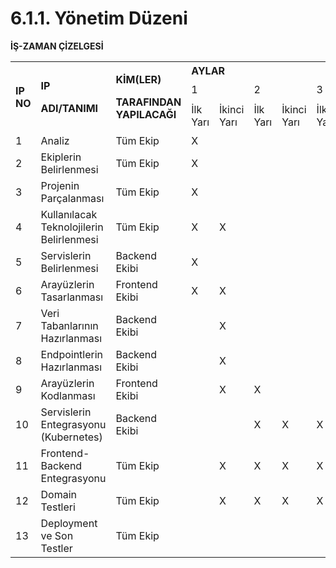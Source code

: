 # 6.1.1. Yönetim Düzeni
**İŞ-ZAMAN ÇİZELGESİ**

<table>
<colgroup>
<col style="width: 9%" />
<col style="width: 9%" />
<col style="width: 9%" />
<col style="width: 11%" />
<col style="width: 11%" />
<col style="width: 11%" />
<col style="width: 12%" />
<col style="width: 11%" />
<col style="width: 11%" />
</colgroup>
<tbody>
<tr class="odd">
<td rowspan="3"><strong>IP NO</strong></td>
<td rowspan="3"><p><strong>IP</strong></p>
<p><strong>ADI/TANIMI</strong></p></td>
<td rowspan="3"><p><strong>KİM(LER)</strong></p>
<p><strong>TARAFINDAN YAPILACAĞI</strong></p></td>
<td colspan="6"><strong>AYLAR</strong></td>
</tr>
<tr class="even">
<td colspan="2">1</td>
<td colspan="2">2</td>
<td colspan="2">3</td>
</tr>
<tr class="odd">
<td>İlk Yarı</td>
<td>İkinci Yarı</td>
<td>İlk Yarı</td>
<td>İkinci Yarı</td>
<td>İlk Yarı</td>
<td>İkinci Yarı</td>
</tr>
<tr class="even">
<td>1</td>
<td>Analiz</td>
<td>Tüm Ekip</td>
<td>X</td>
<td></td>
<td></td>
<td></td>
<td></td>
<td></td>
</tr>
<tr class="odd">
<td>2</td>
<td>Ekiplerin Belirlenmesi</td>
<td>Tüm Ekip</td>
<td>X</td>
<td></td>
<td></td>
<td></td>
<td></td>
<td></td>
</tr>
<tr class="even">
<td>3</td>
<td>Projenin Parçalanması</td>
<td>Tüm Ekip</td>
<td>X</td>
<td></td>
<td></td>
<td></td>
<td></td>
<td></td>
</tr>
<tr class="odd">
<td>4</td>
<td>Kullanılacak Teknolojilerin Belirlenmesi</td>
<td>Tüm Ekip</td>
<td>X</td>
<td>X</td>
<td></td>
<td></td>
<td></td>
<td></td>
</tr>
<tr class="even">
<td>5</td>
<td>Servislerin Belirlenmesi</td>
<td>Backend Ekibi</td>
<td>X</td>
<td></td>
<td></td>
<td></td>
<td></td>
<td></td>
</tr>
<tr class="odd">
<td>6</td>
<td>Arayüzlerin Tasarlanması</td>
<td>Frontend Ekibi</td>
<td>X</td>
<td>X</td>
<td></td>
<td></td>
<td></td>
<td></td>
</tr>
<tr class="even">
<td>7</td>
<td>Veri Tabanlarının Hazırlanması</td>
<td>Backend Ekibi</td>
<td></td>
<td>X</td>
<td></td>
<td></td>
<td></td>
<td></td>
</tr>
<tr class="odd">
<td>8</td>
<td>Endpointlerin Hazırlanması</td>
<td>Backend Ekibi</td>
<td></td>
<td>X</td>
<td></td>
<td></td>
<td></td>
<td></td>
</tr>
<tr class="even">
<td>9</td>
<td>Arayüzlerin Kodlanması</td>
<td>Frontend Ekibi</td>
<td></td>
<td>X</td>
<td>X</td>
<td></td>
<td></td>
<td></td>
</tr>
<tr class="odd">
<td>10</td>
<td>Servislerin Entegrasyonu (Kubernetes)</td>
<td>Backend Ekibi</td>
<td></td>
<td></td>
<td>X</td>
<td>X</td>
<td>X</td>
<td>X</td>
</tr>
<tr class="even">
<td>11</td>
<td>Frontend-Backend Entegrasyonu</td>
<td>Tüm Ekip</td>
<td></td>
<td>X</td>
<td>X</td>
<td>X</td>
<td>X</td>
<td></td>
</tr>
<tr class="odd">
<td>12</td>
<td>Domain Testleri</td>
<td>Tüm Ekip</td>
<td></td>
<td>X</td>
<td>X</td>
<td>X</td>
<td>X</td>
<td></td>
</tr>
<tr class="even">
<td>13</td>
<td>Deployment ve Son Testler</td>
<td>Tüm Ekip</td>
<td></td>
<td></td>
<td></td>
<td></td>
<td></td>
<td>X</td>
</tr>
</tbody>
</table>
